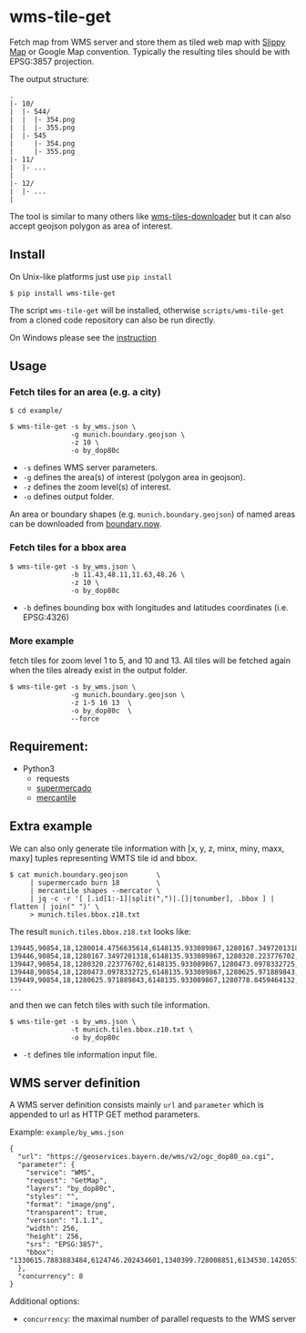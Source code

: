 # wms-tile-get

Fetch map from WMS server and store them as tiled web map with
[Slippy Map](https://wiki.openstreetmap.org/wiki/Slippy_map_tilenames) or Google Map convention.
Typically the resulting tiles should be with EPSG:3857 projection.

The output structure:

~~~
.
|- 10/
|  |- 544/
|  |  |- 354.png
|  |  |- 355.png
|  |- 545
|     |- 354.png
|     |- 355.png
|- 11/
|  |- ...
|
|- 12/
|  |- ...
|
~~~

The tool is similar to many others like [wms-tiles-downloader](https://github.com/Luqqk/wms-tiles-downloader)
but it can also accept geojson polygon as area of interest.

## Install

On Unix-like platforms just use `pip install`

~~~
$ pip install wms-tile-get
~~~

The script `wms-tile-get` will be installed, otherwise `scripts/wms-tile-get` from a cloned code repository can also be run directly.

On Windows please see the [instruction](Windows.md)

## Usage

### Fetch tiles for an area (e.g. a city)

~~~
$ cd example/

$ wms-tile-get -s by_wms.json \
               -g munich.boundary.geojson \
               -z 10 \
               -o by_dop80c
~~~

  * `-s` defines WMS server parameters.
  * `-g` defines the area(s) of interest (polygon area in geojson).
  * `-z` defines the zoom level(s) of interest.
  * `-o` defines output folder.

An area or boundary shapes (e.g. `munich.boundary.geojson`) of named areas can be downloaded from
[boundary.now](https://haoliangyu.github.io/boundary.now/).

### Fetch tiles for a bbox area

~~~
$ wms-tile-get -s by_wms.json \
               -b 11.43,48.11,11.63,48.26 \
               -z 10 \
               -o by_dop80c
~~~

  * `-b` defines bounding box with longitudes and latitudes coordinates (i.e. EPSG:4326)

### More example

fetch tiles for zoom level 1 to 5, and 10 and 13.
All tiles will be fetched again when the tiles already exist in the output folder.

~~~
$ wms-tile-get -s by_wms.json \
               -g munich.boundary.geojson \
               -z 1-5 10 13  \
               -o by_dop80c  \
               --force
~~~


## Requirement:

 - Python3
   - requests
   - [supermercado](https://github.com/mapbox/supermercado)
   - [mercantile](https://github.com/mapbox/mercantile)


## Extra example

We can also only generate tile information with [x, y, z, minx, miny, maxx, maxy] tuples representing WMTS tile id and bbox.

~~~
$ cat munich.boundary.geojson       \
     | supermercado burn 18         \
     | mercantile shapes --mercator \
     | jq -c -r '[ [.id[1:-1]|split(",")|.[]|tonumber], .bbox ] | flatten | join(" ")' \
     > munich.tiles.bbox.z18.txt
~~~

The result `munich.tiles.bbox.z18.txt` looks like:

~~~
139445,90854,18,1280014.4756635614,6148135.933089867,1280167.3497201318,6148288.807146437
139446,90854,18,1280167.3497201318,6148135.933089867,1280320.223776702,6148288.807146437
139447,90854,18,1280320.223776702,6148135.933089867,1280473.0978332725,6148288.807146437
139448,90854,18,1280473.0978332725,6148135.933089867,1280625.971889843,6148288.807146437
139449,90854,18,1280625.971889843,6148135.933089867,1280778.8459464132,6148288.807146437
...
~~~

and then we can fetch tiles with such tile information.

~~~
$ wms-tile-get -s by_wms.json \
               -t munich.tiles.bbox.z10.txt \
               -o by_dop80c
~~~

  * `-t` defines tile information input file.

## WMS server definition

A WMS server definition consists mainly `url` and `parameter` which is appended to url as HTTP GET method parameters.

Example: `example/by_wms.json`

~~~
{
  "url": "https://geoservices.bayern.de/wms/v2/ogc_dop80_oa.cgi",
  "parameter": {
    "service": "WMS",
    "request": "GetMap",
    "layers": "by_dop80c",
    "styles": "",
    "format": "image/png",
    "transparent": true,
    "version": "1.1.1",
    "width": 256,
    "height": 256,
    "srs": "EPSG:3857",
    "bbox": "1330615.7883883484,6124746.202434601,1340399.728008851,6134530.142055106"
  },
  "concurrency": 8
}
~~~

Additional options:

  * `concurrency`: the maximal number of parallel requests to the WMS server

